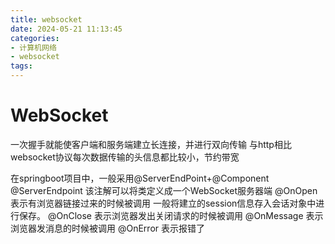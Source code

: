 ```yaml
---
title: websocket
date: 2024-05-21 11:13:45
categories:
- 计算机网络
- websocket
tags:
---
```


# WebSocket
一次握手就能使客户端和服务端建立长连接，并进行双向传输
与http相比websocket协议每次数据传输的头信息都比较小，节约带宽

在springboot项目中，一般采用@ServerEndPoint+@Component
@ServerEndpoint 该注解可以将类定义成一个WebSocket服务器端
@OnOpen 表示有浏览器链接过来的时候被调用
一般将建立的session信息存入会话对象中进行保存。
@OnClose 表示浏览器发出关闭请求的时候被调用
@OnMessage 表示浏览器发消息的时候被调用
@OnError 表示报错了